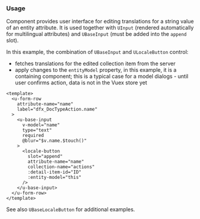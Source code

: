 ### Usage

Component provides user interface for editing translations for a string value of an entity attribute.
It is used together with `UInput` (rendered automatically for multilingual attributes) and `UBaseInput`
(must be added into the `append` slot).

In this example, the combination of `UBaseInput` and `ULocaleButton` control:
- fetches translations for the edited collection item from the server
- apply changes to the `entityModel` property, in this example, it is a containing component;
  this is a typical case for a model dialogs - until user confirms action, data is not in the Vuex store yet

```vue
<template>
  <u-form-row
    attribute-name="name"
    label="dfx_DocTypeAction.name"
  >
    <u-base-input
      v-model="name"
      type="text"
      required
      @blur="$v.name.$touch()"
    >
      <locale-button
        slot="append"
        attribute-name="name"
        collection-name="actions"
        :detail-item-id="ID"
        :entity-model="this"
      />
    </u-base-input>
  </u-form-row>
</template>
```

See also `UBaseLocaleButton` for additional examples.
